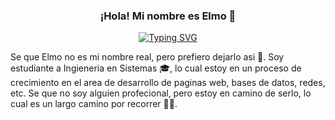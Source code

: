 <p align="center">
  <h3 align="center">¡Hola! Mi nombre es Elmo 🤯</h3>
</p>

<p align="center">
  <a href="https://git.io/typing-svg"><img src="https://readme-typing-svg.demolab.com?font=Fira+Code&pause=1000&color=E24545&center=true&width=490&lines=Desarrollando+poco+a+poco+mis+habilidades" alt="Typing SVG" /></a>
</p>

Se que Elmo no es mi nombre real, pero prefiero dejarlo asi 🤣. Soy estudiante a Ingieneria en Sistemas 🎓, lo cual estoy en un proceso de crecimiento en el area de desarrollo de paginas web, bases de datos, redes, etc. Se que no soy alguien profecional, pero estoy en camino de serlo, lo cual es un largo camino por recorrer 🏃‍♂️.


<!--
**HolaSoyElmo/HolaSoyElmo** is a ✨ _special_ ✨ repository because its `README.md` (this file) appears on your GitHub profile.

Here are some ideas to get you started:

- 🔭 I’m currently working on ...
- 🌱 I’m currently learning ...
- 👯 I’m looking to collaborate on ...
- 🤔 I’m looking for help with ...
- 💬 Ask me about ...
- 📫 How to reach me: ...
- 😄 Pronouns: ...
- ⚡ Fun fact: ...
-->
